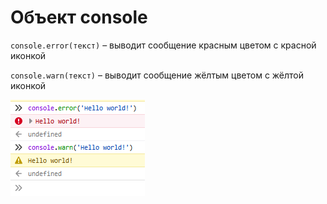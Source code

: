 # Объект console

`console.error(текст)` – выводит сообщение красным цветом с красной иконкой

`console.warn(текст)` – выводит сообщение жёлтым цветом с жёлтой иконкой

![console.error & console.warn](../../img/console01.png)